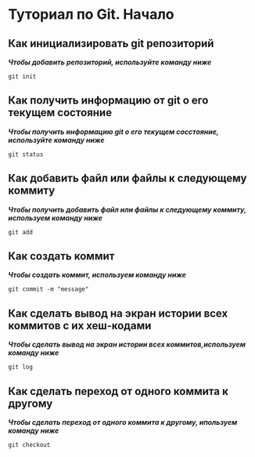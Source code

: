 # Туториал по Git. Начало
## Как инициализировать git репозиторий

*__Чтобы добавить репозиторий, используйте команду ниже__*
```
git init
```
## Как получить информацию от git о его текущем состояние 

*__Чтобы получить информацию git о его текущем сосстояние, используйте команду ниже__*
```
git status
```
## Как добавить файл или файлы к следующему коммиту

*__Чтобы получить добавить файл или файлы к следующему коммиту, используем команду ниже__*
```
git add
```
## Как создать коммит

*__Чтобы создать коммит, используем команду ниже__*
```
git commit -m "message"
```
## Как сделать вывод на экран истории всех коммитов с их хеш-кодами

*__Чтобы сделать вывод на экран истории всех коммитов,используем команду ниже__*

```
git log
```
## Как сделать переход от одного коммита к другому 

*__Чтобы сделать переход от одного коммита к другому, ипользуем команду ниже__*

```
git checkout
```

